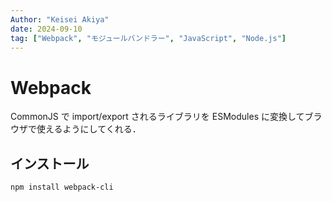 ```yaml
---
Author: "Keisei Akiya"
date: 2024-09-10
tag: ["Webpack", "モジュールバンドラー", "JavaScript", "Node.js"]
---
```


# Webpack

CommonJS で import/export されるライブラリを ESModules に変換してブラウザで使えるようにしてくれる．

## インストール

```bash
npm install webpack-cli
```

